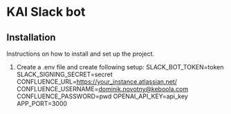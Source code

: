 # KAI Slack bot

## Installation

Instructions on how to install and set up the project.

1. Create a .env file and create following setup:
SLACK_BOT_TOKEN=token
SLACK_SIGNING_SECRET=secret
CONFLUENCE_URL=https://your_instance.atlassian.net/
CONFLUENCE_USERNAME=dominik.novotny@keboola.com
CONFLUENCE_PASSWORD=pwd
OPENAI_API_KEY=api_key
APP_PORT=3000
